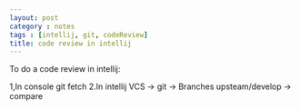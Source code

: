 ```yaml
---
layout: post
category : notes
tags : [intellij, git, codeReview]
title: code review in intellij
---
```


To do a code review in intellij:

1,In console
    git fetch
2.In intellij
    VCS -> git -> Branches
    upsteam/develop -> compare
